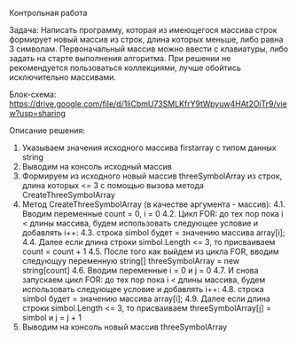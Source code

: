 Контрольная работа

Задача: Написать программу, которая из имеющегося массива строк формирует новый массив из строк, длина которых меньше, либо равна 3 символам. Первоначальный массив можно ввести с клавиатуры, либо задать на старте выполнения алгоритма. При решении не рекомендуется пользоваться коллекциями, лучше обойтись исключительно массивами.

Блок-схема: https://drive.google.com/file/d/1liCbmU73SMLKfrY9tWpyuw4HAt2OiTr9/view?usp=sharing

Описание решения:
1. Указываем значения исходного массива firstarray с типом данных string
2. Выводим на консоль исходный массив
3. Формируем из исходного новый массив threeSymbolArray из строк, длина которых <= 3 с помощью вызова метода CreateThreeSymbolArray
4. Метод CreateThreeSymbolArray (в качестве аргумента - массив):
4.1. Вводим переменные count = 0, i = 0
4.2. Цикл  FOR: до тех пор пока i < длины массива, будем использовать следующее условие и добавлять i++:
4.3. строка simbol будет = значению массива array[i];
4.4. Далее если длина строки simbol.Length <= 3, то присваиваем count = count + 1
4.5. После того как выйдем из цикла FOR, вводим следующуу переменную string[] threeSymbolArray = new string[count]
4.6. Вводим переменные i = 0 и j = 0
4.7. И снова запускаем цикл FOR: до тех пор пока i < длины массива, будем использовать следующее условие и добавлять i++:
4.8. строка simbol будет = значению массива array[i];
4.9. Далее если длина строки simbol.Length <= 3, то присваиваем threeSymbolArray[j] = simbol и j = j + 1
5. Выводим на консоль новый массив threeSymbolArray